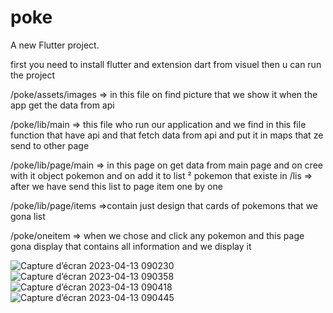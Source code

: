 # poke

A new Flutter project.


first you need to install flutter and extension dart from visuel 
then u can run the project 

/poke/assets/images => in this file on find picture that we show it when the app get the data from api




/poke/lib/main => this file who run our application and we find in this file function that have api and that fetch data from      api and put it in maps that ze send to other page



/poke/lib/page/main  => in this page on get data from main page and on cree with it object pokemon and on add it to list    ²         pokemon that existe in /lis => after we have send this list to page item one by one


/poke/lib/page/items =>contain just design that cards of pokemons that we gona list 


/poke/oneitem => when we chose and click any pokemon and this page gona display that contains all information and we display it 



![Capture d’écran 2023-04-13 090230](https://user-images.githubusercontent.com/102989849/231710954-2acbabc4-8251-47e4-9b07-958da19a2818.png)
![Capture d’écran 2023-04-13 090358](https://user-images.githubusercontent.com/102989849/231710959-b4b2fafd-5d0e-470d-b0b4-055c7ec162fa.png)
![Capture d’écran 2023-04-13 090418](https://user-images.githubusercontent.com/102989849/231710967-47eeff76-eed0-4bbd-ad20-8768f6d4e56f.png)
![Capture d’écran 2023-04-13 090445](https://user-images.githubusercontent.com/102989849/231710973-7a55cfed-3cd3-49d9-9304-dea3e93d7860.png)
